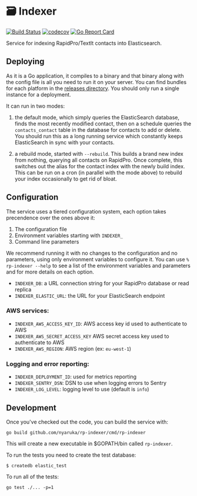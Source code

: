 # 🗃️ Indexer

[![Build Status](https://github.com/nyaruka/rp-indexer/workflows/CI/badge.svg)](https://github.com/nyaruka/rp-indexer/actions?query=workflow%3ACI) 
[![codecov](https://codecov.io/gh/nyaruka/rp-indexer/branch/main/graph/badge.svg)](https://codecov.io/gh/nyaruka/rp-indexer) 
[![Go Report Card](https://goreportcard.com/badge/github.com/nyaruka/rp-indexer)](https://goreportcard.com/report/github.com/nyaruka/rp-indexer)

Service for indexing RapidPro/TextIt contacts into Elasticsearch.

## Deploying

As it is a Go application, it compiles to a binary and that binary along with the config file is all
you need to run it on your server. You can find bundles for each platform in the
[releases directory](https://github.com/nyaruka/rp-indexer/releases). You should only run a single
instance for a deployment.

It can run in two modes:

1) the default mode, which simply queries the ElasticSearch database, finds the most recently
modified contact, then on a schedule queries the `contacts_contact` table in the 
database for contacts to add or delete. You should run this as a long running service which
constantly keeps ElasticSearch in sync with your contacts.

2) a rebuild mode, started with `--rebuild`. This builds a brand new index from nothing, querying
all contacts on RapidPro. Once complete, this switches out the alias for the contact index
with the newly build index. This can be run on a cron (in parallel with the mode above) to rebuild
your index occasionally to get rid of bloat.

## Configuration

The service uses a tiered configuration system, each option takes precendence over the ones above it:

 1. The configuration file
 2. Environment variables starting with `INDEXER_` 
 3. Command line parameters

We recommend running it with no changes to the configuration and no parameters, using only
environment variables to configure it. You can use `% rp-indexer --help` to see a list of the
environment variables and parameters and for more details on each option.

 * `INDEXER_DB`: a URL connection string for your RapidPro database or read replica
 * `INDEXER_ELASTIC_URL`: the URL for your ElasticSearch endpoint

### AWS services:

 * `INDEXER_AWS_ACCESS_KEY_ID`: AWS access key id used to authenticate to AWS
 * `INDEXER_AWS_SECRET_ACCESS_KEY` AWS secret access key used to authenticate to AWS
 * `INDEXER_AWS_REGION`: AWS region (ex: `eu-west-1`)
 
### Logging and error reporting:

 * `INDEXER_DEPLOYMENT_ID`: used for metrics reporting
 * `INDEXER_SENTRY_DSN`: DSN to use when logging errors to Sentry
 * `INDEXER_LOG_LEVEL`: logging level to use (default is `info`)

## Development

Once you've checked out the code, you can build the service with:

```
go build github.com/nyaruka/rp-indexer/cmd/rp-indexer
```

This will create a new executable in $GOPATH/bin called `rp-indexer`.

To run the tests you need to create the test database:

```
$ createdb elastic_test
```

To run all of the tests:

```
go test ./... -p=1
```

